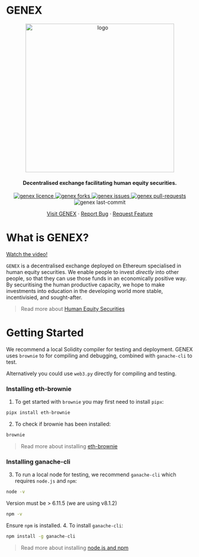 # GENEX
<p align="center">
    <a href="https://genex.app/" target="_blank">
        <img src="https://genex.app/wp-content/uploads/2021/09/white_gnx_name-1.gif" alt="logo" width="400"/>
    </a>
    <h4 align="center">Decentralised exchange facilitating human equity securities.</h4>
</p>

<div align="center">
    <a href="https://github.com/itchysnake/genex/blob/master/LICENSE" target="blank">
        <img src="https://img.shields.io/github/license/itchysnake/genex" alt="genex licence"/>
    </a>
    <a href="https://github.com/itchysnake/genex/fork" target="blank">
        <img src="https://img.shields.io/github/forks/itchysnake/genex" alt="genex forks"/>
    </a>
    <a href="https://github.com/itchysnake/genex/issues" target="blank">
        <img src="https://img.shields.io/github/issues/itchysnake/genex" alt="genex issues"/>
    </a>
    <a href="https://github.com/itchysnake/genex/pulls" target="blank">
        <img src="https://img.shields.io/github/issues-pr/itchysnake/genex" alt="genex pull-requests"/>
    </a>
    <img src="https://img.shields.io/github/last-commit/itchysnake/genex" alt="genex last-commit"/>
</div>

<p align="center">
    <a href="https://genex.app" target="blank">Visit GENEX</a>
    ·
    <a href="https://github.com/itchysnake/genex/issues/new/choose">Report Bug</a>
    ·
    <a href="https://github.com/itchysnake/genex/issues/new/choose">Request Feature</a>
</p>

# What is GENEX?
<a href="https://www.youtube.com/watch?v=_gQbdIHU1mA" target="_blank">Watch the video!</a>

`GENEX` is a decentralised exchange deployed on Ethereum specialised in human equity securities. We enable people to invest _directly_ into other people, so that they can use those funds in an economically positive way. By securitising the human productive capacity, we hope to make investments into education in the developing world more stable, incentivisied, and sought-after.
>Read more about [Human Equity Securities](https://genex.app/whitepaper)

# Getting Started
We recommend a local Solidity compiler for testing and deployment. GENEX uses `brownie` to for compiling and debugging, combined with `ganache-cli` to test.

Alternatively you could use `web3.py` directly for compiling and testing.
### Installing eth-brownie
1. To get started with `brownie` you may first need to install `pipx`:
```bash
pipx install eth-brownie
```
2. To check if brownie has been installed:
```bash
brownie
```
>Read more about installing [eth-brownie](https://eth-brownie.readthedocs.io/en/stable/install.html)

### Installing ganache-cli
3. To run a local node for testing, we recommend `ganache-cli` which requires `node.js` and `npm`:
```bash
node -v
```
Version must be > 6.11.5 (we are using v8.1.2)
```bash
npm -v
```
Ensure `npm` is installed.
4. To install `ganache-cli`:
```bash
npm install -g ganache-cli
```
> Read more about installing [node.js and npm](https://docs.npmjs.com/downloading-and-installing-node-js-and-npm)
